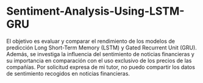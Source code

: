 # Sentiment-Analysis-Using-LSTM-GRU
El objetivo es evaluar y comparar el rendimiento de los modelos de predicción Long Short-Term Memory (LSTM) y Gated Recurrent Unit (GRU). Además, se investiga la influencia del sentimiento de noticias financieras y su importancia en comparación con el uso exclusivo de los precios de las compañías. Por solicitud expresa de mi tutor, no puedo compartir los datos de sentimiento recogidos en noticias financieras. 
